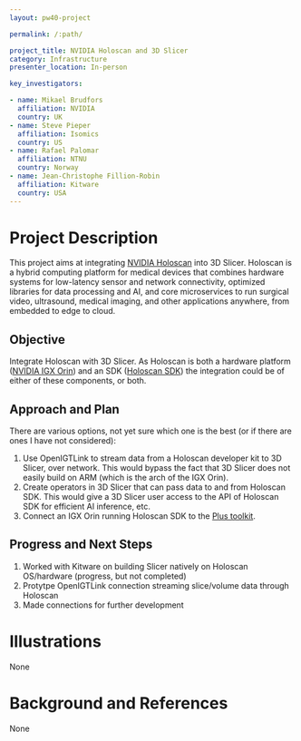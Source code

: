 ```yaml
---
layout: pw40-project

permalink: /:path/

project_title: NVIDIA Holoscan and 3D Slicer
category: Infrastructure
presenter_location: In-person

key_investigators:

- name: Mikael Brudfors
  affiliation: NVIDIA
  country: UK
- name: Steve Pieper
  affiliation: Isomics
  country: US
- name: Rafael Palomar
  affiliation: NTNU
  country: Norway
- name: Jean-Christophe Fillion-Robin
  affiliation: Kitware
  country: USA
---
```


# Project Description

<!-- Add a short paragraph describing the project. -->

This project aims at integrating [NVIDIA Holoscan](https://developer.nvidia.com/holoscan-sdk) into 3D Slicer. Holoscan is a hybrid computing platform for medical devices that combines hardware systems for low-latency sensor and network connectivity, optimized libraries for data processing and AI, and core microservices to run surgical video, ultrasound, medical imaging, and other applications anywhere, from embedded to edge to cloud.

## Objective

<!-- Describe here WHAT you would like to achieve (what you will have as end result). -->

Integrate Holoscan with 3D Slicer. As Holoscan is both a hardware platform ([NVIDIA IGX Orin](https://www.nvidia.com/en-gb/edge-computing/products/igx/)) and an SDK ([Holoscan SDK](https://github.com/nvidia-holoscan/holoscan-sdk)) the integration could be of either of these components, or both.

## Approach and Plan

<!-- Describe here HOW you would like to achieve the objectives stated above. -->

There are various options, not yet sure which one is the best (or if there are ones I have not considered):

1. Use OpenIGTLink to stream data from a Holoscan developer kit to 3D Slicer, over network. This would bypass the fact that 3D Slicer does not easily build on ARM (which is the arch of the IGX Orin).
2. Create operators in 3D Slicer that can pass data to and from Holoscan SDK. This would give a 3D Slicer user access to the API of Holoscan SDK for efficient AI inference, etc.
3. Connect an IGX Orin running Holoscan SDK to the [Plus toolkit](https://plustoolkit.github.io/).

## Progress and Next Steps

<!-- Update this section as you make progress, describing of what you have ACTUALLY DONE.
     If there are specific steps that you could not complete then you can describe them here, too. -->

1. Worked with Kitware on building Slicer natively on Holoscan OS/hardware (progress, but not completed)
2. Protytpe OpenIGTLink connection streaming slice/volume data through Holoscan
3. Made connections for further development

# Illustrations

<!-- Add pictures and links to videos that demonstrate what has been accomplished. -->

None

# Background and References

<!-- If you developed any software, include link to the source code repository.
     If possible, also add links to sample data, and to any relevant publications. -->

None
